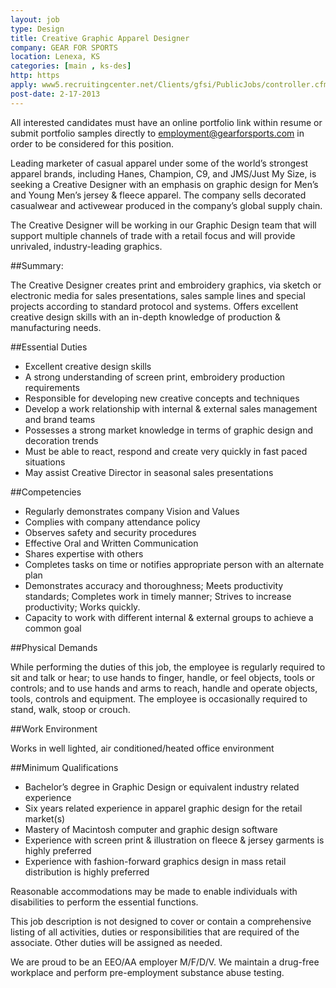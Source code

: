 ```yaml
---
layout: job
type: Design
title: Creative Graphic Apparel Designer
company: GEAR FOR SPORTS
location: Lenexa, KS
categories: [main , ks-des]
http: https
apply: www5.recruitingcenter.net/Clients/gfsi/PublicJobs/controller.cfm?jbaction=JobProfile&Job_Id=11071&esid=az
post-date: 2-17-2013
---
```


All interested candidates must have an online portfolio link within resume or submit portfolio samples directly to employment@gearforsports.com in order to be considered for this position.

Leading marketer of casual apparel under some of the world’s strongest apparel brands, including Hanes, Champion, C9, and JMS/Just My Size, is seeking a Creative Designer with an emphasis on graphic design for Men’s and Young Men’s jersey & fleece apparel. The company sells decorated casualwear and activewear produced in the company’s global supply chain.
 
The Creative Designer will be working in our Graphic Design team that will support multiple channels of trade with a retail focus and will provide unrivaled, industry-leading graphics.
 
##Summary: 

The Creative Designer creates print and embroidery graphics, via sketch or electronic media for sales presentations, sales sample lines and special projects according to standard protocol and systems. Offers excellent creative design skills with an in-depth knowledge of production & manufacturing needs.
 
##Essential Duties

* Excellent creative design skills
* A strong understanding of screen print, embroidery production requirements
* Responsible for developing new creative concepts and techniques
* Develop a work relationship with internal & external sales management and brand teams
* Possesses a strong market knowledge in terms of graphic design and decoration trends
* Must be able to react, respond and create very quickly in fast paced situations
* May assist Creative Director in seasonal sales presentations 

##Competencies

* Regularly demonstrates company Vision and Values
* Complies with company attendance policy
* Observes safety and security procedures
* Effective Oral and Written Communication
* Shares expertise with others
* Completes tasks on time or notifies appropriate person with an alternate plan
* Demonstrates accuracy and thoroughness; Meets productivity standards; Completes work in timely manner; Strives to increase productivity; Works quickly.
* Capacity to work with different internal & external groups to achieve a common goal 

##Physical Demands

While performing the duties of this job, the employee is regularly required to sit and talk or hear; to use hands to finger, handle, or feel objects, tools or controls; and to use hands and arms to reach, handle and operate objects, tools, controls and equipment. The employee is occasionally required to stand, walk, stoop or crouch.
 
##Work Environment

Works in well lighted, air conditioned/heated office environment
 
##Minimum Qualifications

* Bachelor’s degree in Graphic Design or equivalent industry related experience
* Six years related experience in apparel graphic design for the retail market(s)
* Mastery of Macintosh computer and graphic design software
* Experience with screen print & illustration on fleece & jersey garments is highly preferred
* Experience with fashion-forward graphics design in mass retail distribution is highly preferred 

Reasonable accommodations may be made to enable individuals with disabilities to perform the essential functions. 
 
This job description is not designed to cover or contain a comprehensive listing of all activities, duties or responsibilities that are required of the associate. Other duties will be assigned as needed.
 
We are proud to be an EEO/AA employer M/F/D/V. We maintain a drug-free workplace and perform pre-employment substance abuse testing.